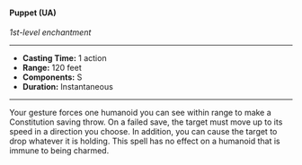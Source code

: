 #### Puppet (UA)
*1st-level enchantment*
___
- **Casting Time:** 1 action
- **Range:** 120 feet
- **Components:** S
- **Duration:** Instantaneous
___
Your gesture forces one humanoid you can see within range to make a Constitution saving throw. On a failed save, the target must move up to its speed in a direction you choose. In addition, you can cause the target to drop whatever it is holding. This spell has no effect on a humanoid that is immune to being charmed.